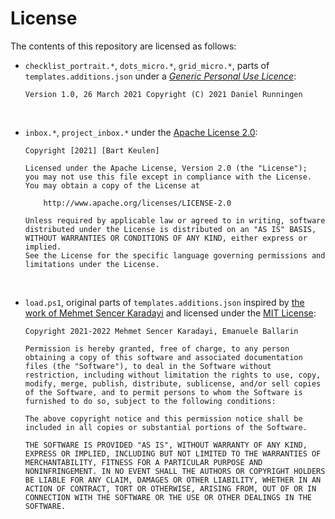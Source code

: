 # License

The contents of this repository are licensed as follows:
<br>

- `checklist_portrait.*`, `dots_micro.*`, `grid_micro.*`, parts of `templates.additions.json` under a [*Generic Personal Use Licence*](https://github.com/DanielRunningen/rM2Mods/blob/main/LICENCE.md):
  
  `Version 1.0, 26 March 2021 Copyright (C) 2021 Daniel Runningen`

<br>

- `inbox.*`, `project_inbox.*` under the [Apache License 2.0](https://github.com/BartKeulen/remarkable-gtd-templates/blob/main/LICENSE):

  ```
  Copyright [2021] [Bart Keulen]
  
  Licensed under the Apache License, Version 2.0 (the "License");
  you may not use this file except in compliance with the License.
  You may obtain a copy of the License at
  
      http://www.apache.org/licenses/LICENSE-2.0
  
  Unless required by applicable law or agreed to in writing, software
  distributed under the License is distributed on an "AS IS" BASIS,
  WITHOUT WARRANTIES OR CONDITIONS OF ANY KIND, either express or implied.
  See the License for the specific language governing permissions and
  limitations under the License.
  ```

<br>

- `load.ps1`, original parts of `templates.additions.json` inspired by [the work of Mehmet Sencer Karadayi](https://github.com/msencer/remarkable_templates) and licensed under the [MIT License](./MITLICENSE.md):

  ```
  Copyright 2021-2022 Mehmet Sencer Karadayi, Emanuele Ballarin
  
  Permission is hereby granted, free of charge, to any person obtaining a copy of this software and associated documentation files (the "Software"), to deal in the Software without restriction, including without limitation the rights to use, copy, modify, merge, publish, distribute, sublicense, and/or sell copies of the Software, and to permit persons to whom the Software is furnished to do so, subject to the following conditions:
  
  The above copyright notice and this permission notice shall be included in all copies or substantial portions of the Software.
  
  THE SOFTWARE IS PROVIDED "AS IS", WITHOUT WARRANTY OF ANY KIND, EXPRESS OR IMPLIED, INCLUDING BUT NOT LIMITED TO THE WARRANTIES OF MERCHANTABILITY, FITNESS FOR A PARTICULAR PURPOSE AND NONINFRINGEMENT. IN NO EVENT SHALL THE AUTHORS OR COPYRIGHT HOLDERS BE LIABLE FOR ANY CLAIM, DAMAGES OR OTHER LIABILITY, WHETHER IN AN ACTION OF CONTRACT, TORT OR OTHERWISE, ARISING FROM, OUT OF OR IN CONNECTION WITH THE SOFTWARE OR THE USE OR OTHER DEALINGS IN THE SOFTWARE.
  ```
